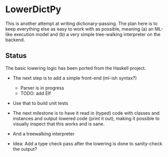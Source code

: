 # LowerDictPy

This is another attempt at writing dictionary-passing. The plan here is to keep everything else as
easy to work with as possible, meaning (a) an ML-like execution model and (b) a very simple
tree-walking interpreter on the backend.


## Status

The basic lowering logic has been ported from the Haskell project.

- The next step is to add a simple front-end (ml-ish syntax?)
    - Parser is in progress
    - TODO: add EIf
- Use that to build unit tests
- The next milestone is to have it read in (typed) code with classes and instances and output
  lowered code (print it out), making it possible to visually inspect that this works and is sane.

- And a treewalking interpreter
- Idea: Add a type check pass after the lowering is done to sanity-check the output?
